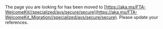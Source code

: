 The page you are looking for has been moved to [https://aka.ms/FTA-WelcomeKit//specialized/avs/secure/secure](https://aka.ms/FTA-WelcomeKit_Migration//specialized/avs/secure/secure). Please update your references.
